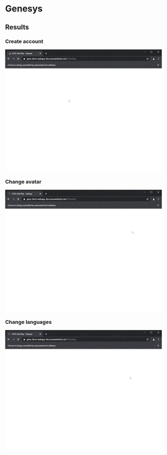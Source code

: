 # Genesys

## Results

### Create account
![Create Account.gif](Create%20Account.gif)

### Change avatar
![Change Avatar.gif](Change%20Avatar.gif)

### Change languages
![Change languages.gif](Change%20languages.gif)
